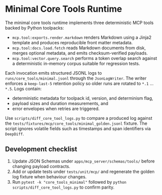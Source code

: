 # Minimal Core Tools Runtime

The minimal core tools runtime implements three deterministic MCP tools backed by
Python toolpacks:

- `mcp.tool:exports.render.markdown` renders Markdown using a Jinja2 template and
  produces reproducible front matter metadata.
- `mcp.tool:docs.load.fetch` reads Markdown documents from disk, merges optional
  metadata, and emits checksum-verified payloads.
- `mcp.tool:vector.query.search` performs a token overlap search against a
  deterministic in-memory corpus suitable for regression tests.

Each invocation emits structured JSONL logs to `runs/core_tools/minimal.jsonl`
through the `JsonLogWriter`. The writer enforces a `keep-last-5` retention policy
so older runs are rotated to `*.1` … `*.5`. Logs contain:

- deterministic metadata for toolpack id, version, and determinism flag,
- payload sizes and duration measurements, and
- error envelopes when retries are triggered.

Use `scripts/diff_core_tool_logs.py` to compare a produced log against the
`tests/fixtures/mcp/core_tools/minimal_golden.jsonl` fixture. The script ignores
volatile fields such as timestamps and span identifiers via `DeepDiff`.

## Development checklist

1. Update JSON Schemas under `apps/mcp_server/schemas/tools/` before changing
   payload contracts.
2. Add or update tests under `tests/unit/mcp/` and regenerate the golden log
   fixture when behaviour changes.
3. Run `pytest -k "core_tools_minimal"` followed by
   `python scripts/diff_core_tool_logs.py` to confirm parity.
